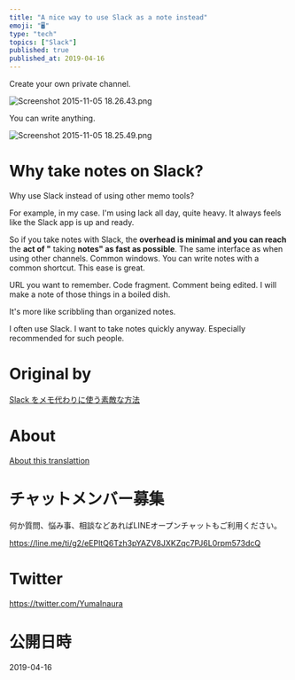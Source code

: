 ```yaml
---
title: "A nice way to use Slack as a note instead"
emoji: "🖥"
type: "tech"
topics: ["Slack"]
published: true
published_at: 2019-04-16
---
```


Create your own private channel.

![Screenshot 2015-11-05 18.26.43.png](https://qiita-image-store.s3.amazonaws.com/0/90607/3b517441-13e8-1916-3569-d1cfbdc879df.png)

You can write anything.

![Screenshot 2015-11-05 18.25.49.png](https://qiita-image-store.s3.amazonaws.com/0/90607/cdc6de46-f192-ad0b-1c18-06ee247c3a30.png)

# Why take notes on Slack? 

Why use Slack instead of using other memo tools?

For example, in my case. I'm using lack all day, quite heavy. It always feels like the Slack app is up and ready.

So if you take notes with Slack, the **overhead is minimal and you can reach** the **act of "** taking **notes" as fast as possible**. The same interface as when using other channels. Common windows. You can write notes with a common shortcut. This ease is great.

URL you want to remember. Code fragment. Comment being edited. I will make a note of those things in a boiled dish.

It's more like scribbling than organized notes.

I often use Slack. I want to take notes quickly anyway. Especially recommended for such people.



# Original by
[Slack をメモ代わりに使う素敵な方法](https://qiita.com/Yinaura/items/b92ad66e781129ea15fb)

# About

[About this translattion](https://qiita.com/YumaInaura/items/7f6fd1e9310a6816469a)








<!-- Update From Qiita API -->

# チャットメンバー募集


何か質問、悩み事、相談などあればLINEオープンチャットもご利用ください。

https://line.me/ti/g2/eEPltQ6Tzh3pYAZV8JXKZqc7PJ6L0rpm573dcQ





# Twitter


https://twitter.com/YumaInaura


<!-- Update From Qiita API -->



# 公開日時

2019-04-16
